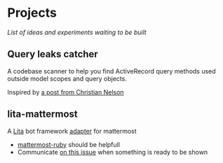 # Projects

*List of ideas and experiments waiting to be built*

## Query leaks catcher

A codebase scanner to help you find ActiveRecord query methods used outside
model scopes and query objects.

Inspired by [a post from Christian Nelson](http://blog.carbonfive.com/2016/11/16/rails-database-best-practices/)

## lita-mattermost

A [Lita](https://www.lita.io/) bot framework
[adapter](https://docs.lita.io/plugin-authoring/adapters/) for mattermost

* [mattermost-ruby](https://github.com/joshmn/mattermost-ruby) should be helpfull
* Communicate [on this issue](https://github.com/litaio/lita/issues/152) when something is ready to be shown

